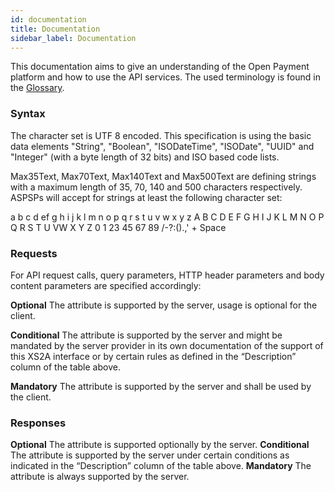 ```yaml
---
id: documentation
title: Documentation
sidebar_label: Documentation
---
```

This documentation aims to give an understanding of the Open Payment platform and how to use the API services.
The used terminology is found in the [Glossary](glossary.md).

### Syntax
The character set is UTF 8 encoded. This specification is using the basic data elements "String", "Boolean", "ISODateTime", "ISODate", "UUID" and "Integer" 
(with a byte length of 32 bits) and ISO based code lists. 

Max35Text, Max70Text, Max140Text and Max500Text are defining strings with a maximum length of 35, 70, 140 and 500 characters respectively.
ASPSPs will accept for strings at least the following character set: 

a b c d ef g h i j k l m n o p q r s t u v w x y z
A B C D E F G H I J K L M N O P Q R S T U VW X Y Z 0 1 23 45 67 89
/-?:().,' +
Space

### Requests 
For API request calls, query parameters, HTTP header parameters and body content parameters are specified accordingly:

**Optional** 
The attribute is supported by the server, usage is optional for the client.

**Conditional** 
The attribute is supported by the server and might be mandated by the server provider in its own documentation of the support of this XS2A
interface or by certain rules as defined in the “Description” column of the table above.

**Mandatory** 
The attribute is supported by the server and shall be used by the client.

### Responses 
**Optional** The attribute is supported optionally by the server.
**Conditional** The attribute is supported by the server under certain conditions as indicated in the “Description” column of the table above.
**Mandatory** The attribute is always supported by the server.